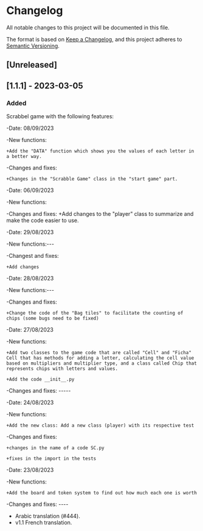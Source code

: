 # Changelog

All notable changes to this project will be documented in this file.

The format is based on [Keep a Changelog](https://keepachangelog.com/en/1.0.0/),
and this project adheres to [Semantic Versioning](https://semver.org/spec/v2.0.0.html).

## [Unreleased]

## [1.1.1] - 2023-03-05

### Added
Scrabbel game with the following features:

-Date: 08/09/2023

-New functions:

    +Add the "DATA" function which shows you the values of each letter in a better way.

-Changes and fixes:

    +Changes in the "Scrabble Game" class in the "start game" part.

-Date: 06/09/2023

-New functions:

-Changes and fixes:
    +Add changes to the "player" class to summarize and make the code easier to use.

-Date: 29/08/2023

-New functions:---

-Changest and fixes:

    +Add changes 

-Date: 28/08/2023

-New functions:---

-Changes and fixes: 

    +Change the code of the "Bag tiles" to facilitate the counting of chips (some bugs need to be fixed)


-Date: 27/08/2023

-New functions:

    +Add two classes to the game code that are called "Cell" and "Ficha" Cell that has methods for adding a letter, calculating the cell value based on multipliers and multiplier type, and a class called Chip that represents chips with letters and values. 
    
    +Add the code __init__.py

-Changes and fixes: -----


-Date: 24/08/2023

-New functions:

    +Add the new class: Add a new class (player) with its respective test

-Changes and fixes: 

    +changes in the name of a code SC.py

    +fixes in the import in the tests

-Date: 23/08/2023

-New functions:

    +Add the board and token system to find out how much each one is worth

-Changes and fixes: ----
         

- Arabic translation (#444).
- v1.1 French translation.